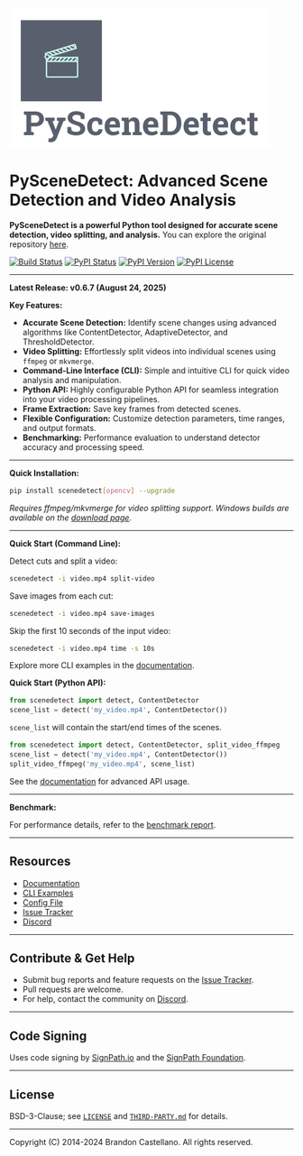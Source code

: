 [![PySceneDetect](https://raw.githubusercontent.com/Breakthrough/PySceneDetect/main/website/pages/img/pyscenedetect_logo_small.png)](https://github.com/Breakthrough/PySceneDetect)

# PySceneDetect: Advanced Scene Detection and Video Analysis

**PySceneDetect is a powerful Python tool designed for accurate scene detection, video splitting, and analysis.**  You can explore the original repository [here](https://github.com/Breakthrough/PySceneDetect).

[![Build Status](https://img.shields.io/github/actions/workflow/status/Breakthrough/PySceneDetect/build.yml)](https://github.com/Breakthrough/PySceneDetect/actions)
[![PyPI Status](https://img.shields.io/pypi/status/scenedetect.svg)](https://pypi.python.org/pypi/scenedetect/)
[![PyPI Version](https://img.shields.io/pypi/v/scenedetect?color=blue)](https://pypi.python.org/pypi/scenedetect/)
[![PyPI License](https://img.shields.io/pypi/l/scenedetect.svg)](https://scenedetect.com/copyright/)

---

**Latest Release: v0.6.7 (August 24, 2025)**

**Key Features:**

*   **Accurate Scene Detection:** Identify scene changes using advanced algorithms like ContentDetector, AdaptiveDetector, and ThresholdDetector.
*   **Video Splitting:**  Effortlessly split videos into individual scenes using `ffmpeg` or `mkvmerge`.
*   **Command-Line Interface (CLI):** Simple and intuitive CLI for quick video analysis and manipulation.
*   **Python API:**  Highly configurable Python API for seamless integration into your video processing pipelines.
*   **Frame Extraction:**  Save key frames from detected scenes.
*   **Flexible Configuration:** Customize detection parameters, time ranges, and output formats.
*   **Benchmarking:** Performance evaluation to understand detector accuracy and processing speed.

---

**Quick Installation:**

```bash
pip install scenedetect[opencv] --upgrade
```

*Requires ffmpeg/mkvmerge for video splitting support.  Windows builds are available on the [download page](https://scenedetect.com/download/).*

---

**Quick Start (Command Line):**

Detect cuts and split a video:

```bash
scenedetect -i video.mp4 split-video
```

Save images from each cut:

```bash
scenedetect -i video.mp4 save-images
```

Skip the first 10 seconds of the input video:

```bash
scenedetect -i video.mp4 time -s 10s
```

Explore more CLI examples in the [documentation](https://www.scenedetect.com/docs/latest/cli.html).

**Quick Start (Python API):**

```python
from scenedetect import detect, ContentDetector
scene_list = detect('my_video.mp4', ContentDetector())
```

`scene_list` will contain the start/end times of the scenes.

```python
from scenedetect import detect, ContentDetector, split_video_ffmpeg
scene_list = detect('my_video.mp4', ContentDetector())
split_video_ffmpeg('my_video.mp4', scene_list)
```

See the [documentation](https://www.scenedetect.com/docs/latest/api.html) for advanced API usage.

---

**Benchmark:**

For performance details, refer to the [benchmark report](benchmark/README.md).

---

## Resources

*   [Documentation](https://www.scenedetect.com/docs/)
*   [CLI Examples](https://www.scenedetect.com/cli/)
*   [Config File](https://www.scenedetect.com/docs/0.6.4/cli/config_file.html)
*   [Issue Tracker](https://github.com/Breakthrough/PySceneDetect/issues)
*   [Discord](https://discord.gg/H83HbJngk7)

---

## Contribute & Get Help

*   Submit bug reports and feature requests on the [Issue Tracker](https://github.com/Breakthrough/PySceneDetect/issues).
*   Pull requests are welcome.
*   For help, contact the community on [Discord](https://discord.gg/H83HbJngk7).

---

## Code Signing

Uses code signing by [SignPath.io](https://signpath.io?utm_source=foundation&utm_medium=github&utm_campaign=PySceneDetect) and the [SignPath Foundation](https://signpath.org?utm_source=foundation&utm_medium=github&utm_campaign=PySceneDetect).

---

## License

BSD-3-Clause; see [`LICENSE`](LICENSE) and [`THIRD-PARTY.md`](THIRD-PARTY.md) for details.

---

Copyright (C) 2014-2024 Brandon Castellano. All rights reserved.